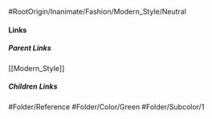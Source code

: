 #RootOrigin/Inanimate/Fashion/Modern_Style/Neutral
#### Links
##### Parent Links
[[Modern_Style]]
##### Children Links
#Folder/Reference
#Folder/Color/Green
#Folder/Subcolor/1
